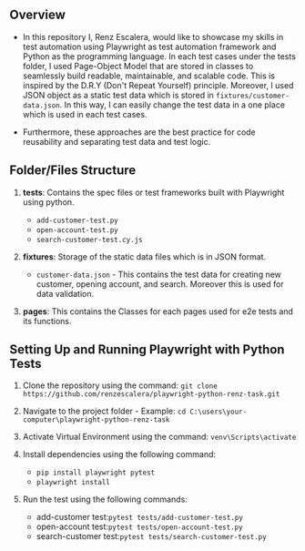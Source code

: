 ## Overview

- In this repository I, Renz Escalera, would like to showcase my skills in test automation using Playwright as test automation framework and Python as the programming language. In each test cases under the tests folder, I used Page-Object Model that are stored in classes to seamlessly build readable, maintainable, and scalable code. This is inspired by the D.R.Y (Don't Repeat Yourself) principle. Moreover, I used JSON object as a static test data which is stored in `fixtures/customer-data.json`. In this way, I can easily change the test data in a one place which is used in each test cases.

- Furthermore, these approaches are the best practice for code reusability and separating test data and test logic.

## Folder/Files Structure

1.  **tests**: Contains the spec files or test frameworks built with Playwright using python.

    - `add-customer-test.py`
    - `open-account-test.py`
    - `search-customer-test.cy.js`

2.  **fixtures**: Storage of the static data files which is in JSON format.

    - `customer-data.json` - This contains the test data for creating new customer, opening account, and search. Moreover this is used for data validation.

3.  **pages**: This contains the Classes for each pages used for e2e tests and its functions.

## Setting Up and Running Playwright with Python Tests

1. Clone the repository using the command: `git clone https://github.com/renzescalera/playwright-python-renz-task.git`

2. Navigate to the project folder - Example: `cd C:\users\your-computer\playwright-python-renz-task`

3. Activate Virtual Environment using the command: `venv\Scripts\activate`

4. Install dependencies using the following command:

   - `pip install playwright pytest`
   - `playwright install`

5. Run the test using the following commands:

   - add-customer test:`pytest tests/add-customer-test.py`
   - open-account test:`pytest tests/open-account-test.py`
   - search-customer test:`pytest tests/search-customer-test.py`
